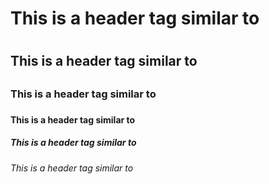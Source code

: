 # This is a header tag similar to <H1>
## This is a header tag similar to <H2>
### This is a header tag similar to <H3>
#### This is a header tag similar to <H4>
##### This is a header tag similar to <H5>
###### This is a header tag similar to <H6>
